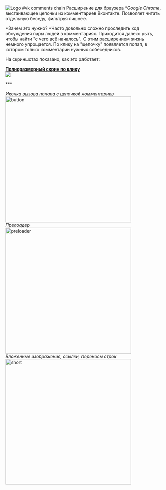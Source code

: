 ![Logo](https://habrastorage.org/files/4bb/e28/c8d/4bbe28c8dc7848d0b008dea014a6ca94.png) 
#vk comments chain
Расширение для браузера **Google Chrome*, выстаивающее цепочки из комментариев Вконтакте. Позволяет читать отдельную беседу, фильтруя лишнее.

*Зачем это нужно? *Часто довольно сложно проследить ход обсуждения пары людей в комментариях. Приходится далеко рыть, чтобы найти "с чего всё началось". С этим расширением жизнь немного упрощается. По клику на "цепочку" появляется попап, в котором только комментарии нужных собеседников.

На скриншотах показано, как это работает:

<p><a href="https://habrastorage.org/files/b19/117/494/b19117494ae74fc39e5243d50841c9fd.png"><b>Полноразмерный скрин по клику</b><br><img src="https://habrastorage.org/files/f76/e84/faf/f76e84faf47d4ab6971454ac147ca8be.png" ></a> </p>
***

<p>
<i>Иконка вызова попапа с цепочкой комментариев</i><br>
<img alt="button" src="https://hsto.org/files/efc/3c8/a45/efc3c8a450dc45508d510b32b95f920a.png" title="button" width="400px" /><br>
<i>Прелоадер</i><br><img alt="preloader" src="https://habrastorage.org/files/08e/611/00b/08e61100b0e64d058406a43101f0b44b.png" title="preloader"  width="400px" /> 
 <br>
<i>Вложенные изображения, ссылки, переносы строк</i><br><img alt="short" src="https://habrastorage.org/files/cbf/ba7/14b/cbfba714b0aa48b8842914b0d414cbda.png" width="400px"/> </p>
